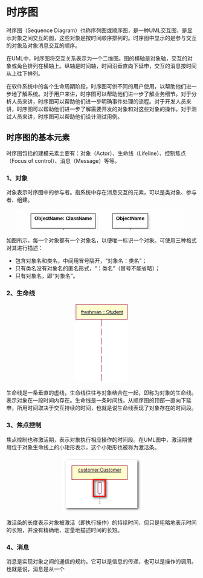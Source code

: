 # 时序图

时序图（Sequence Diagram）也称序列图或顺序图，是一种UML交互图，是显示对象之间交互的图，这些对象是按时间顺序排列的。时序图中显示的是参与交互的对象及对象消息交互的顺序。

在UML中，时序图将交互关系表示为一个二维图。图的横轴是对象轴，交互的对象或角色排列在横轴上。纵轴是时间轴，时间沿垂直向下延申，交互的消息按时间从上往下排列。

在软件系统中的各个生命周期阶段，时序图可供不同的用户使用，以帮助他们进一步地了解系统。对于用户来讲，时序图可以帮助他们进一步了解业务细节。对于分析人员来讲，时序图可以帮助他们进一步明确事件处理的流程。对于开发人员来讲，时序图可以帮助他们进一步了解需要开发的对象和对这些对象的操作。对于测试人员来讲，时序图可以帮助他们设计测试用例。

## 时序图的基本元素
时序图包括的建模元素主要有：对象（Actor）、生命线（Lifeline）、控制焦点（Focus of control）、消息（Message）等等。

### 1、对象

对象表示时序图中的参与者。指系统中存在消息交互的元素，可以是类对象、参与者、组建。

<div align="center">

![SequenceObject](https://raw.githubusercontent.com/XQLong/Logging/master/gitnote/2019/07/09/1562676245667-1562676245674.png)

</div>

如图所示，每一个对象都有一个对象名，以便唯一标识一个对象。可使用三种格式对其进行描述：

- 包含对象名和类名，中间用冒号隔开，“对象名：类名”；
- 只有类名没有对象名的匿名形式，“：类名”（冒号不能省略）；
- 只有对象名，即“对象名”。

### 2、生命线

<div align="center">

![title](https://raw.githubusercontent.com/XQLong/Logging/master/gitnote/2019/07/09/1562678953763-1562678953770.png)

</div>

生命线是一条垂直的虚线，生命线往往与对象结合在一起，即称为对象的生命线。表示对象在一段时间内存在。生命线是一条时间线，从顺序图的顶部一直向下延申，所用时间取决于交互持续的时间，也就是说生命线表现了对象存在的时间段。

### 3、焦点控制

焦点控制也称激活期，表示对象执行相应操作的时间段。在UML图中，激活期使用位于对象生命线上的小矩形表示，这个小矩形也被称为激活条。

<div align="center">

![title](https://raw.githubusercontent.com/XQLong/Logging/master/gitnote/2019/07/09/1562680000362-1562680000368.png)

</div>

激活条的长度表示对象被激活（即执行操作）的持续时间，但只是粗略地表示时间的长短，并没有精确地、定量地描述时间的长短。

### 4、消息

消息是实现对象之间的通信的规约。它可以是信息的传递，也可以是操作的调用。也就是说，消息是从一个

